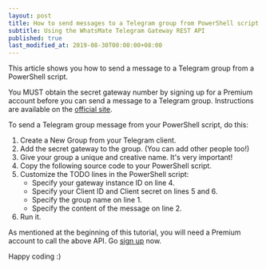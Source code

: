 ```yaml
---
layout: post
title: How to send messages to a Telegram group from PowerShell script
subtitle: Using the WhatsMate Telegram Gateway REST API
published: true
last_modified_at: 2019-08-30T00:00:00+08:00
---
```


This article shows you how to send a message to a Telegram group from a PowerShell script.

You MUST obtain the secret gateway number by signing up for a Premium account before you can send a message to a Telegram group. Instructions are available on the [official site](https://www.whatsmate.net/telegram-gateway-subscribe.html).


To send a Telegram group message from your PowerShell script, do this:

1. Create a New Group from your Telegram client.
2. Add the secret gateway to the group. (You can add other people too!)
3. Give your group a unique and creative name. It's very important!
4. Copy the following source code to your PowerShell script. <script src="https://gist.github.com/whatsmate/2c621494fc38524c6c23fd2639b2dae0.js"></script>
5. Customize the TODO lines in the PowerShell script:
   * Specify your gateway instance ID on line 4.
   * Specify your Client ID and Client secret on lines 5 and 6.
   * Specify the group name on line 1.
   * Specify the content of the message on line 2.
6. Run it.


As mentioned at the beginning of this tutorial, you will need a Premium account to call the above API. Go [sign up](https://www.whatsmate.net/telegram-gateway-subscribe.html) now.

Happy coding :) 


<br>
<script async src="//pagead2.googlesyndication.com/pagead/js/adsbygoogle.js"></script>
<ins class="adsbygoogle"
     style="display:inline-block;width:728px;height:90px"
     data-ad-client="ca-pub-7383487179928477"
     data-ad-slot="6959057004"></ins>
<script>
(adsbygoogle = window.adsbygoogle || []).push({});
</script>
<br>

